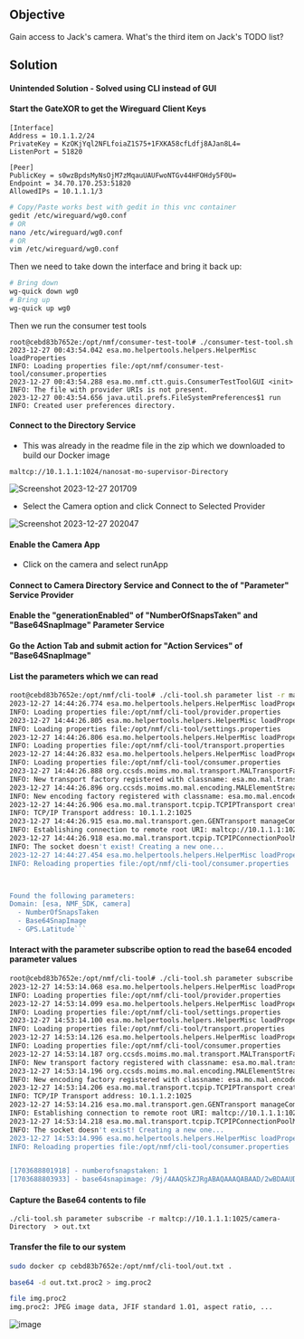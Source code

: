 ## Objective
Gain access to Jack's camera. What's the third item on Jack's TODO list?

## Solution

#### Unintended Solution - Solved using CLI instead of GUI
#### Start the GateXOR to get the Wireguard Client Keys
```
[Interface]
Address = 10.1.1.2/24
PrivateKey = KzOKjYql2NFLfoiaZ1S75+1FXKA58cfLdfj8AJan8L4=
ListenPort = 51820

[Peer]
PublicKey = s0wzBpdsMyNsOjM7zMqauUAUFwoNTGv44HFOHdy5F0U=
Endpoint = 34.70.170.253:51820
AllowedIPs = 10.1.1.1/3
```
``` bash
# Copy/Paste works best with gedit in this vnc container
gedit /etc/wireguard/wg0.conf
# OR
nano /etc/wireguard/wg0.conf
# OR
vim /etc/wireguard/wg0.conf
```

Then we need to take down the interface and bring it back up:

``` bash
# Bring down
wg-quick down wg0
# Bring up
wg-quick up wg0
```
Then we run the consumer test tools
```
root@cebd83b7652e:/opt/nmf/consumer-test-tool# ./consumer-test-tool.sh 
2023-12-27 00:43:54.042 esa.mo.helpertools.helpers.HelperMisc loadProperties
INFO: Loading properties file:/opt/nmf/consumer-test-tool/consumer.properties
2023-12-27 00:43:54.288 esa.mo.nmf.ctt.guis.ConsumerTestToolGUI <init>
INFO: The file with provider URIs is not present.
2023-12-27 00:43:54.656 java.util.prefs.FileSystemPreferences$1 run
INFO: Created user preferences directory.

```

#### Connect to the Directory Service

- This was already in the readme file in the zip which we downloaded to build our Docker image
```
maltcp://10.1.1.1:1024/nanosat-mo-supervisor-Directory
```
![Screenshot 2023-12-27 201709](https://github.com/dibsy/sans-holiday-hack-2023/assets/1623243/72e891a4-0f96-4270-af77-e0939053fe20)

- Select the Camera option and click Connect to Selected Provider
  
![Screenshot 2023-12-27 202047](https://github.com/dibsy/sans-holiday-hack-2023/assets/1623243/9acd12eb-cd81-430a-9530-8d4accc66720)

#### Enable the Camera App
- Click on the camera and select runApp

#### Connect to Camera Directory Service and Connect to the of "Parameter" Service Provider
 
#### Enable the "generationEnabled" of "NumberOfSnapsTaken" and "Base64SnapImage" Parameter Service

#### Go the Action Tab and submit action for "Action Services" of "Base64SnapImage"

#### List the parameters which we can read
```bash
root@cebd83b7652e:/opt/nmf/cli-tool# ./cli-tool.sh parameter list -r maltcp://10.1.1.1:1025/camera-Directory
2023-12-27 14:44:26.774 esa.mo.helpertools.helpers.HelperMisc loadProperties
INFO: Loading properties file:/opt/nmf/cli-tool/provider.properties
2023-12-27 14:44:26.805 esa.mo.helpertools.helpers.HelperMisc loadProperties
INFO: Loading properties file:/opt/nmf/cli-tool/settings.properties
2023-12-27 14:44:26.806 esa.mo.helpertools.helpers.HelperMisc loadProperties
INFO: Loading properties file:/opt/nmf/cli-tool/transport.properties
2023-12-27 14:44:26.832 esa.mo.helpertools.helpers.HelperMisc loadProperties
INFO: Loading properties file:/opt/nmf/cli-tool/consumer.properties
2023-12-27 14:44:26.888 org.ccsds.moims.mo.mal.transport.MALTransportFactory newFactory
INFO: New transport factory registered with classname: esa.mo.mal.transport.tcpip.TCPIPTransportFactoryImpl
2023-12-27 14:44:26.896 org.ccsds.moims.mo.mal.encoding.MALElementStreamFactory newFactory
INFO: New encoding factory registered with classname: esa.mo.mal.encoder.binary.fixed.FixedBinaryStreamFactory
2023-12-27 14:44:26.906 esa.mo.mal.transport.tcpip.TCPIPTransport createTransportAddress
INFO: TCP/IP Transport address: 10.1.1.2:1025
2023-12-27 14:44:26.915 esa.mo.mal.transport.gen.GENTransport manageCommunicationChannel
INFO: Establishing connection to remote root URI: maltcp://10.1.1.1:1025
2023-12-27 14:44:26.918 esa.mo.mal.transport.tcpip.TCPIPConnectionPoolManager get
INFO: The socket doesn't exist! Creating a new one...
2023-12-27 14:44:27.454 esa.mo.helpertools.helpers.HelperMisc loadProperties
INFO: Reloading properties file:/opt/nmf/cli-tool/consumer.properties



Found the following parameters: 
Domain: [esa, NMF_SDK, camera]
  - NumberOfSnapsTaken
  - Base64SnapImage
  - GPS.Latitude```

```

#### Interact with the parameter subscribe option to read the base64 encoded parameter values
```bash 
root@cebd83b7652e:/opt/nmf/cli-tool# ./cli-tool.sh parameter subscribe -r maltcp://10.1.1.1:1025/camera-Directory 
2023-12-27 14:53:14.068 esa.mo.helpertools.helpers.HelperMisc loadProperties
INFO: Loading properties file:/opt/nmf/cli-tool/provider.properties
2023-12-27 14:53:14.099 esa.mo.helpertools.helpers.HelperMisc loadProperties
INFO: Loading properties file:/opt/nmf/cli-tool/settings.properties
2023-12-27 14:53:14.100 esa.mo.helpertools.helpers.HelperMisc loadProperties
INFO: Loading properties file:/opt/nmf/cli-tool/transport.properties
2023-12-27 14:53:14.126 esa.mo.helpertools.helpers.HelperMisc loadProperties
INFO: Loading properties file:/opt/nmf/cli-tool/consumer.properties
2023-12-27 14:53:14.187 org.ccsds.moims.mo.mal.transport.MALTransportFactory newFactory
INFO: New transport factory registered with classname: esa.mo.mal.transport.tcpip.TCPIPTransportFactoryImpl
2023-12-27 14:53:14.196 org.ccsds.moims.mo.mal.encoding.MALElementStreamFactory newFactory
INFO: New encoding factory registered with classname: esa.mo.mal.encoder.binary.fixed.FixedBinaryStreamFactory
2023-12-27 14:53:14.206 esa.mo.mal.transport.tcpip.TCPIPTransport createTransportAddress
INFO: TCP/IP Transport address: 10.1.1.2:1025
2023-12-27 14:53:14.216 esa.mo.mal.transport.gen.GENTransport manageCommunicationChannel
INFO: Establishing connection to remote root URI: maltcp://10.1.1.1:1025
2023-12-27 14:53:14.218 esa.mo.mal.transport.tcpip.TCPIPConnectionPoolManager get
INFO: The socket doesn't exist! Creating a new one...
2023-12-27 14:53:14.996 esa.mo.helpertools.helpers.HelperMisc loadProperties
INFO: Reloading properties file:/opt/nmf/cli-tool/consumer.properties


[1703688801918] - numberofsnapstaken: 1
[1703688803933] - base64snapimage: /9j/4AAQSkZJRgABAQAAAQABAAD/2wBDAAUDBAQEAwUEBAQFBQUGBwwIBwcHBw8LCwkMEQ8SEhEPERETFhwXExQaFRERGCEYGh0dHx8fExciJCIeJBweHx7/2wBDAQUFBQcGBw4ICA4eFBEUHh4eHh4eHh4eHh4eHh4eHh4eHh4eHh4eHh4eHh4eHh4eHh4eHh4eHh4eHh4eHh4eHh7/wAARCAgACAADAREAAhEBAxEB/8QAHQAAAAcBA
```
#### Capture the Base64 contents to file
```
./cli-tool.sh parameter subscribe -r maltcp://10.1.1.1:1025/camera-Directory  > out.txt
```

#### Transfer the file to our system

```bash
sudo docker cp cebd83b7652e:/opt/nmf/cli-tool/out.txt .
```
```bash
base64 -d out.txt.proc2 > img.proc2
```
```bash
file img.proc2               
img.proc2: JPEG image data, JFIF standard 1.01, aspect ratio, ...
```
![image](https://github.com/dibsy/sans-holiday-hack-2023/assets/1623243/60474560-0f3c-479a-b5f3-ad14718bc86e)

